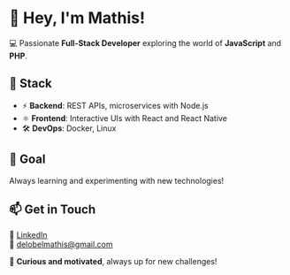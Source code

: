 # 👋 Hey, I'm Mathis!  

💻 Passionate **Full-Stack Developer** exploring the world of **JavaScript** and **PHP**.  

## 🔧 Stack  
- ⚡ **Backend**: REST APIs, microservices with Node.js
- ⚛️ **Frontend**: Interactive UIs with React and React Native  
- 🛠️ **DevOps**: Docker, Linux

## 🎯 Goal  
Always learning and experimenting with new technologies!  

## 📫 Get in Touch  
💼 [LinkedIn](https://www.linkedin.com/in/mathis-delobel-624a8b180)  
📧 delobelmathis@gmail.com  

🚀 **Curious and motivated**, always up for new challenges!  
